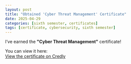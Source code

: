 ```yaml
---
layout: post
title: "Obtained 'Cyber Threat Management' Certificate"
date: 2025-04-29
categories: [sixth semester, certificates]
tags: [certificate, cybersecurity, sixth semester]
---
```


I’ve earned the **"Cyber Threat Management"** certificate!

You can view it here:  
[View the certificate on Credly](https://www.credly.com/badges/06543eef-4d8d-429d-9157-229e98b0c45b)

